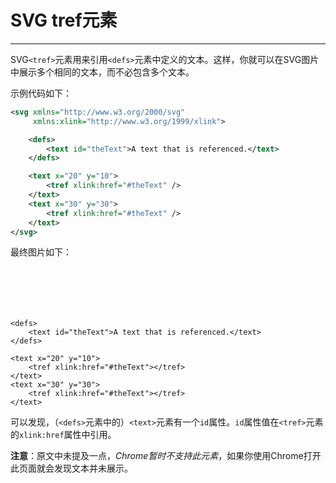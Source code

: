 # SVG tref元素
***

SVG`<tref>`元素用来引用`<defs>`元素中定义的文本。这样，你就可以在SVG图片中展示多个相同的文本，而不必包含多个文本。

示例代码如下：

```xml
<svg xmlns="http://www.w3.org/2000/svg"
     xmlns:xlink="http://www.w3.org/1999/xlink">

    <defs>
        <text id="theText">A text that is referenced.</text>
    </defs>

    <text x="20" y="10">
        <tref xlink:href="#theText" />
    </text>
    <text x="30" y="30">
        <tref xlink:href="#theText" />
    </text>
</svg>
```

最终图片如下：

<svg width="320" height="70" xmlns="http://www.w3.org/2000/svg" xmlns:xlink="http://www.w3.org/1999/xlink">

    <defs>
        <text id="theText">A text that is referenced.</text>
    </defs>

    <text x="20" y="10">
        <tref xlink:href="#theText"></tref>
    </text>
    <text x="30" y="30">
        <tref xlink:href="#theText"></tref>
    </text>
</svg>

可以发现，（`<defs>`元素中的）`<text>`元素有一个`id`属性。`id`属性值在`<tref>`元素的`xlink:href`属性中引用。

**注意**：原文中未提及一点，*Chrome暂时不支持此元素*，如果你使用Chrome打开此页面就会发现文本并未展示。
